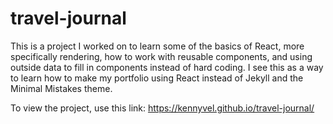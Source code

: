 # travel-journal

This is a project I worked on to learn some of the basics of React, more specifically rendering, how to work with reusable components, and using outside data to fill in components instead of hard coding. I see this as a way to learn how to make my portfolio using React instead of Jekyll and the Minimal Mistakes theme.

To view the project, use this link:
https://kennyvel.github.io/travel-journal/
